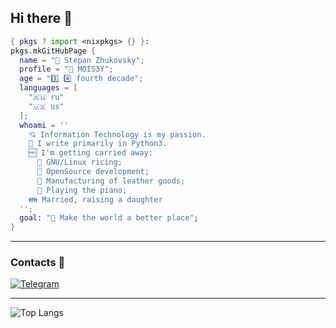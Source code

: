 ## Hi there 👋

```nix
{ pkgs ? import <nixpkgs> {} }:
pkgs.mkGitHubPage {
  name = "👤 Stepan Zhukovsky";
  profile = "👥 MOIS3Y";
  age = "3️⃣ 4️⃣ fourth decade";
  languages = [
    "🇷🇺 ru" 
    "🇺🇸 us"
  ];
  whoami = ''
    💘 Information Technology is my passion.
    🐍 I write primarily in Python3.
    🆓 I'm getting carried away:
      🔘 GNU/Linux ricing;
      🔘 OpenSource development;
      🔘 Manufacturing of leather goods;
      🔘 Playing the piano;
    👪 Married, raising a daughter
  '';
  goal: "🎯 Make the world a better place";
}
```
---
### Contacts 💬
[![Telegram](https://img.shields.io/badge/Telegram-2CA5E0?style=for-the-badge&logo=telegram&logoColor=white)](https://t.me/mois3y)

---
![Top Langs](https://github-readme-stats.vercel.app/api/top-langs/?username=MOIS3Y&layout=compact&hide=css,qml&theme=github_dark_dimmed&show_icons=true)

